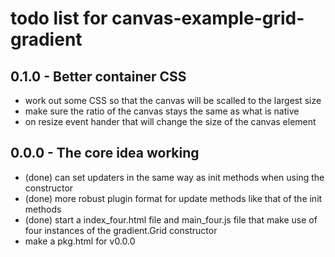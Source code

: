 # todo list for canvas-example-grid-gradient

## 0.1.0 - Better container CSS
* work out some CSS so that the canvas will be scalled to the largest size
* make sure the ratio of the canvas stays the same as what is native
* on resize event hander that will change the size of the canvas element

## 0.0.0 - The core idea working
* (done) can set updaters in the same way as init methods when using the constructor
* (done) more robust plugin format for update methods like that of the init methods
* (done) start a index_four.html file and main_four.js file that make use of four instances of the gradient.Grid constructor
* make a pkg.html for v0.0.0